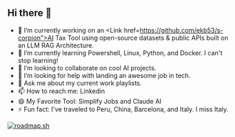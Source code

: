 ## Hi there 👋

<!--
**ekb53/ekb53** is a ✨ _special_ ✨ repository because its `README.md` (this file) appears on your GitHub profile.

Here are some ideas to get you started:
-->

- 🔭 I’m currently working on an <Link href=https://github.com/ekb53/s-corpion">AI Tax Tool</Link> using open-source datasets & public APIs built on an LLM RAG Architecture.
- 🌱 I’m currently learning Powershell, Linux, Python, and Docker. I can't stop learning!
- 👯 I’m looking to collaborate on cool AI projects.
- 🤔 I’m looking for help with landing an awesome job in tech.
- 💬 Ask me about my current work playlists.
- 📫 How to reach me: Linkedin
- 😄 My Favorite Tool: Simplify Jobs and Claude AI
- ⚡ Fun fact: I've traveled to Peru, China, Barcelona, and Italy. I miss Italy.

<a href="https://roadmap.sh"><img src="https://roadmap.sh/card/wide/669c7f289a21cb3c687c4777?variant=dark" alt="roadmap.sh"/></a>

